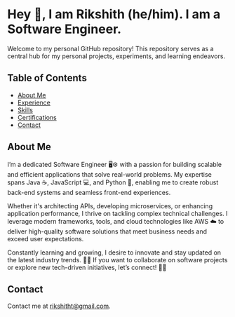 # Hey 👋, I am Rikshith (he/him). I am a Software Engineer.

Welcome to my personal GitHub repository! This repository serves as a central hub for my personal projects, experiments, and learning endeavors.


## Table of Contents
- [About Me](#about-me)
- [Experience](#experience)
- [Skills](#skills)
- [Certifications](#certifications)
- [Contact](#contact)

## About Me

I’m a dedicated Software Engineer 🖥️⚙️ with a passion for building scalable and efficient applications that solve real-world problems. My expertise spans Java ☕, JavaScript 💻, and Python 🐍, enabling me to create robust back-end systems and seamless front-end experiences.

Whether it's architecting APIs, developing microservices, or enhancing application performance, I thrive on tackling complex technical challenges. I leverage modern frameworks, tools, and cloud technologies like AWS ☁️ to deliver high-quality software solutions that meet business needs and exceed user expectations.

Constantly learning and growing, I desire to innovate and stay updated on the latest industry trends. 🚀🔧 If you want to collaborate on software projects or explore new tech-driven initiatives, let’s connect! 📩🤝

## Contact

Contact me at rikshitht@gmail.com. 
